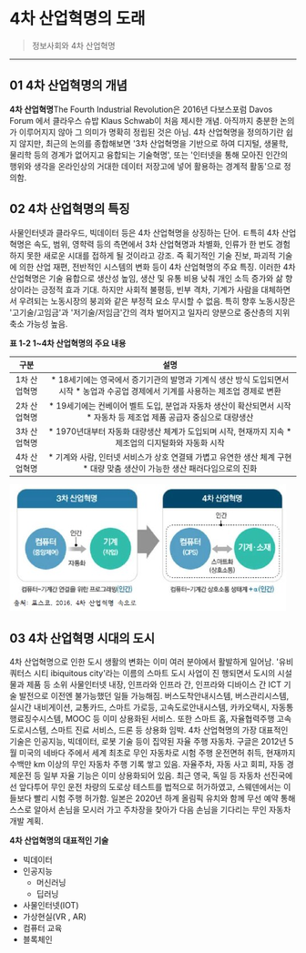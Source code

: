 # 4차 산업혁명의 도래

> 정보사회와 4차 산업혁명
---


## 01 4차 산업혁명의 개념
**4차 산업혁명**The Fourth Industrial Revolution은 2016년 다보스포럼 Davos Forum 에서 클라우스 슈밥 Klaus Schwab이 처음 제시한 개념.
아직까지 충분한 논의가 이루어지지 않아 그 의미가 명확히 정립된 것은 아님. 4차 산업혁명을 정의하기란 쉽지 않지만, 최근의 논의를 종합해보면
'3차 산업혁명을 기반으로 하여 디지털, 생물학, 물리학 등의 경계가 없어지고 융합되는 기술혁명', 또는 '인터넷을 통해 모아진 인간의 행위와 생각을
온라인상의 거대한 데이터 저장고에 넣어 활용하는 경계적 활동'으로 정의함.

## 02 4차 산업혁명의 특징
사물인터넷과 클라우드, 빅데이터 등은 4차 산업혁명을 상징하는 단어. ㅌ특히 4차 산업혁명은 속도, 범위, 영햑력 등의 측면에서 3차 산업혁명과 차별화,
인류가 한 번도 경험하지 못한 새로운 시대를 접하게 될 것이라고 강조. 즉 획기적인 기술 진보, 파괴적 기술에 의한 산업 재편, 전반적인 시스템의 변화
등이 4차 산업혁명의 주요 특징. 이러한 4차 산업혁명은 기술 융합으로 생산성 높임, 생산 및 유통 비용 낮춰 개인 소득 증가와 삶 향상이라는 긍정적 효과
기대. 하지만 사회적 불평등, 빈부 격차, 기계가 사람을 대체하면서 우려되는 노동시장의 붕괴와 같은 부정적 요소 무시할 수 없음. 특히 향후 노동시장은 
'고기술/고임금'과 '저기술/저임금'간의 격차 벌어지고 일자리 양분으로 중산층의 지위 축소 가능성 높음.

**표 1-2 1~4차 산업혁명의 주요 내용**

| 구분 | 설명 |
| :---: | :---: |
| 1차 산업혁명 | * 18세기에는 영국에서 증기기관의 발명과 기계식 생산 방식 도입되면서 시작 * 농업과 수공업 경제에서 기계를 사용하는 제조업 경제로 변환 | 
| 2차 산업혁명 | * 19세기에는 컨베이어 벨트 도입, 분업과 자동차 생산이 확산되면서 시작 * 자동차 등 제조업 제품 공급자 중심으로 대량생산 |
| 3차 산업혁명 | * 1970년대부터 자동화 대량생산 체계가 도입되며 시작, 현재까지 지속 * 제조업의 디지털화와 자동화 시작 |
| 4차 산업혁명 | * 기계와 사람, 인터넷 서비스가 상호 연결돼 가볍고 유연한 생산 체계 구현 * 대량 맞춤 생산이 가능한 생산 패러다임으로의 진화 |

![3차산업과 4차산업](./img/그림01_3차산업과4차산업.jpg)
 
 ## 03 4차 산업혁명 시대의 도시
 4차 산업혁명으로 인한 도시 생활의 변화는 이미 여러 분야에서 활발하게 일어남. '유비쿼터스 시티 ibiquitous city'라는 이름의 스마트 도시 사업이 진
 행되면서 도시의 시설물과 제품 등 소위 사물인터넷 내장, 인프라와 인프라 간, 인프라와 디바이스 간 ICT 기술 발전으로 이전엔 불가능했던 일들 가능해짐.
 버스도착안내시스템, 버스관리시스템, 실시간 내비게이션, 교통카드, 스마트 가로등, 고속도로안내시스템, 카카오택시, 자동통행료징수시스템, MOOC 등 이미
 상용화된 서비스. 또한 스마트 홈, 자율협력주행 고속도로시스템, 스마트 진료 서비스, 드론 등 상용화 임박.
 4차 산업혁명의 가장 대표적인 기술은 인공지능, 빅데이터, 로봇 기술 등이 집약된 자율 주행 자동차. 구글은 2012년 5월 미국의 네바다 주에서 세계 최초로
 무인 자동차로 시험 주행 운전면허 취득, 현재까지 수백만 km 이상의 무인 자동차 주행 기록 쌓고 있음. 자율주차, 자동 사고 회피, 자동 경제운전 등 일부
 자율 기능은 이미 상용화되어 있음. 최근 영국, 독일 등 자동차 선진국에선 앞다투어 무인 운전 차량의 도로상 테스트를 법적으로 허가하였고, 스웨덴에서는
 이들보다 빨리 시험 주행 허가함. 일본은 2020년 하계 올림픽 유치와 함께 무선 예약 통해 스스로 알아서 손님을 모시러 가고 주차장을 찾아가 다음 손님을
 기다리는 무인 자동차 개발 계획.
 
 **4차 산업혁명의 대표적인 기술**
 - 빅데이터
 - 인공지능
   - 머신러닝
   - 딥러닝
 - 사물인터넷(IOT)
 - 가상현실(VR , AR)
 - 컴퓨터 교육
 - 블록체인
